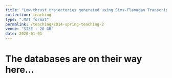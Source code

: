 ```yaml
---
title: "Low-thrust trajectories generated using Sims-Flanagan Transcriptions"
collection: teaching
type: ".MAT format"
permalink: /teaching/2014-spring-teaching-2
venue: "SIZE - 20 GB"
date: 2020-01-01
---
```


The databases are on their way here...
======
